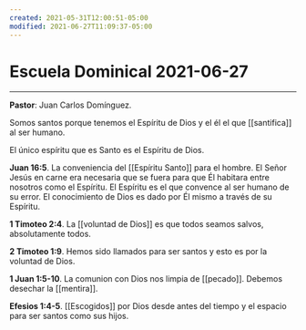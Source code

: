 ```yaml
---
created: 2021-05-31T12:00:51-05:00
modified: 2021-06-27T11:09:37-05:00
---
```


# Escuela Dominical 2021-06-27
---

**Pastor**: Juan Carlos Domínguez. 

Somos santos porque tenemos el Espíritu de Dios y el él el que [[santifica]] al ser humano.

El único espíritu que es Santo es el Espíritu de Dios.

**Juan 16:5**. La conveniencia del [[Espíritu Santo]] para el hombre. El Señor Jesús en carne era necesaria que se fuera para que Él habitara entre nosotros como el Espíritu. El Espíritu es el que convence al ser humano de su error. El conocimiento de Dios es dado por Él mismo a través de su Espíritu.

**1 Timoteo 2:4**. La [[voluntad de Dios]] es que todos seamos salvos, absolutamente todos.

**2 Timoteo 1:9**. Hemos sido llamados para ser santos y esto es por la voluntad de Dios.

**1 Juan 1:5-10**. La comunion con Dios nos limpia de [[pecado]]. Debemos desechar la [[mentira]].

**Efesios 1:4-5**. [[Escogidos]] por Dios desde antes del tiempo y el espacio para ser santos como sus hijos.
